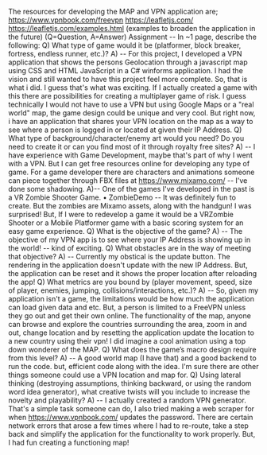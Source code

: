 The resources for developing the MAP and VPN application are;
https://www.vpnbook.com/freevpn
https://leafletjs.com/
https://leafletjs.com/examples.html (examples to broaden the application in the future)
(Q=Question, A=Answer)
Assignment -- In ~1 page, describe the following:
Q) What type of game would it be (platformer, block breaker, fortress, endless runner, etc.)?
A) -- For this project, I developed a VPN application that shows the persons Geolocation through a javascript map using CSS and HTML JavaScript in a C# winforms application. I had the vision and still wanted to have this project feel more complete. So, that is what i did. I guess that's what was exciting. If I actually created a game with this there are possibilities for creating a multiplayer game of risk. I guess technically I would not have to use a VPN but using Google Maps or a "real world" map, the game design could be unique and very cool. But right now, i have an application that shares your VPN location on the map as a way to see where a person is logged in or located at given their IP Address.
Q) What type of background/character/enemy art would you need? Do you need to create it or can you find most of it through royalty free sites?
A) -- I have experience with Game Development, maybe that's part of why I went with a VPN. But I can get free resources online for developing any type of game. For a game developer there are characters and animations someone can piece together through FBX files at https://www.mixamo.com/ -- I've done some shadowing. 
A)--  One of the games I've developed in the past is a VR Zombie Shooter Game.    • ZombieDemo   -- It was definitely fun to create. But the zombies are Mixamo assets, along with the handgun! I was surprised! But, If I were to redevelop a game it would be a VRZombie Shooter or a Mobile Platformer game with a basic scoring system for an easy game experience.
Q) What is the objective of the game?
A) -- The objective of my VPN app is to see where your IP Address is showing up in the world! -- kind of exciting.
Q) What obstacles are in the way of meeting that objective?
A) -- Currently my obstical is the update button. The rendering in the application doesn't update with the new IP Address. But, the application can be reset and it shows the proper location after reloading the app!
Q) What metrics are you bound by (player movement, speed, size of player, enemies, jumping, collisions/interactions, etc.)?
A) -- So, given my application isn't a game, the limitations would be how much the application can load given data and etc. But, a person is limited to a FreeVPN unless they go out and get their own online. The functionality of the map, anyone can browse and explore the countries surrounding the area, zoom in and out, change location and by resetting the application update the location to a new country using their vpn! I did imagine a cool animation using a top down wonderer of the MAP.
Q) What does the game’s macro design require from this level?
A) -- A good world map (I have that) and a good backend to run the code. but, efficient code along with the idea. I'm sure there are other things someone could use a VPN location and map for.
Q) Using lateral thinking (destroying assumptions, thinking backward, or using the random word idea generator), what creative twists will you include to increase the novelty and playability?
A) -- I actually created a random VPN generator. That's a simple task someone can do, I also tried making a web scraper for when https://www.vpnbook.com/ updates the password. There are certain network errors that arose a few times where I had to re-route, take a step back and simplify the application for the functionality to work properly. But, I had fun creating a functioning map!